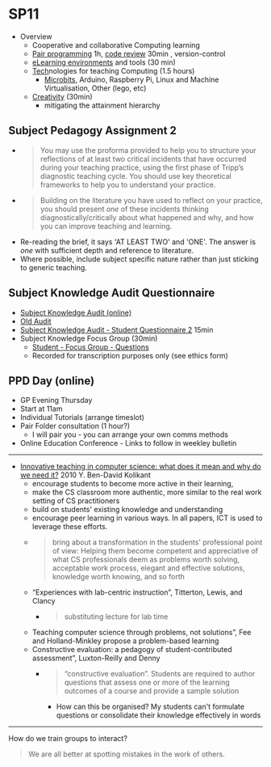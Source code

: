 SP11
====

* Overview
    * Cooperative and collaborative Computing learning
    * [Pair programming](./pairProgramming.md) 1h, [code review](./code-review.md) 30min , version-control
    * [eLearning environments](./eLearningEnvironments.md) and tools (30 min)
    * [Tech](./tech.md)nologies for teaching Computing (1.5 hours)
        * [Microbits](../physicalProgramming/microbit/README.md), Arduino, Raspberry Pi, Linux and Machine Virtualisation, Other (lego, etc)
    * [Creativity](./creativity.md) (30min)
        * mitigating the attainment hierarchy


Subject Pedagogy Assignment 2
-----------------------------

* > You may use the proforma provided to help you to structure your reflections of at least two critical incidents that 
have occurred during your teaching practice,  using the first phase of Tripp’s diagnostic teaching cycle. You should 
use key theoretical frameworks to help you to understand your practice.
* > Building on the literature you have used to reflect on your practice, you should present *one* of these incidents
thinking diagnostically/critically about what happened and why, and how you can improve teaching and learning.
* Re-reading the brief, it says 'AT LEAST TWO' and 'ONE'. The answer is *one* with sufficient depth and reference to literature.
* Where possible, include subject specific nature rather than just sticking to generic teaching.


Subject Knowledge Audit Questionnaire
-------------------------------------

* [Subject Knowledge Audit (online)](https://computingteachers.uk/subjectKnowledge/subject-knowledge.html)
* [Old Audit](https://learn.canterbury.ac.uk/bbcswebdav/pid-3199289-dt-content-rid-4564271_1/xid-4564271_1)
* [Subject Knowledge Audit - Student Questionnaire 2](https://forms.office.com/Pages/ResponsePage.aspx?id=2rIgA90iq02MIW5kS6FPE4bZosdBzY5AvRurHpjUivVUNFFMUUxZV1NXWko2RlU2TUZTOVpaR1pUTS4u) 15min
* Subject Knowledge Focus Group (30min)
    * [Student - Focus Group - Questions](https://github.com/ComputingTeachers/subjectKnowledge/blob/main/_evaluation.md#student---focus-group)
    * Recorded for transcription purposes only (see ethics form)


PPD Day (online)
-------

* GP Evening Thursday
* Start at 11am
* Individual Tutorials (arrange timeslot)
* Pair Folder consultation (1 hour?)
    * I will pair you - you can arrange your own comms methods
* Online Education Conference - Links to follow in weekley bulletin


---

* [Innovative teaching in computer science: what does it mean and why do we need it?](https://www.tandfonline.com/doi/full/10.1080/08993408.2010.486239) 2010 Y. Ben-David Kolikant 
    * encourage students to become more active in their learning, 
    * make the CS classroom more authentic, more similar to the real work setting of CS practitioners
    * build on students' existing knowledge and understanding
    * encourage peer learning in various ways. In all papers, ICT is used to leverage these efforts.
    * > bring about a transformation in the students' professional point of view: Helping them become competent and appreciative of what CS professionals deem as problems worth solving, acceptable work process, elegant and effective solutions, knowledge worth knowing, and so forth
    * “Experiences with lab-centric instruction”, Titterton, Lewis, and Clancy
        * > substituting lecture for lab time
    * Teaching computer science through problems, not solutions”, Fee and Holland-Minkley propose a problem-based learning
    * Constructive evaluation: a pedagogy of student-contributed assessment”, Luxton-Reilly and Denny
        * > “constructive evaluation”. Students are required to author questions that assess one or more of the learning outcomes of a course and provide a sample solution
            * How can this be organised? My students can't formulate questions or consolidate their knowledge effectively in words


---

How do we train groups to interact?
> We are all better at spotting mistakes in the work of others.
